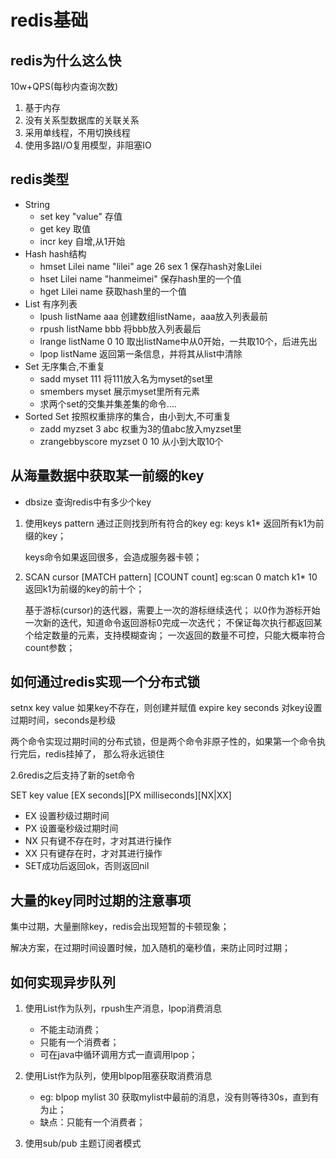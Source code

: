 # redis基础

## redis为什么这么快
10w+QPS(每秒内查询次数)
1. 基于内存
2. 没有关系型数据库的关联关系
3. 采用单线程，不用切换线程
4. 使用多路I/O复用模型，非阻塞IO

## redis类型
- String
    - set key "value" 存值
    - get key  取值
    - incr key 自增,从1开始
- Hash hash结构
    - hmset Lilei name "lilei" age 26 sex 1 保存hash对象Lilei
    - hset Lilei name "hanmeimei" 保存hash里的一个值
    - hget Lilei name 获取hash里的一个值
- List 有序列表
    - lpush listName aaa 创建数组listName，aaa放入列表最前
    - rpush listName bbb 将bbb放入列表最后
    - lrange listName 0 10 取出listName中从0开始，一共取10个，后进先出
    - lpop listName 返回第一条信息，并将其从list中清除
- Set 无序集合,不重复
    - sadd myset 111 将111放入名为myset的set里
    - smembers myset 展示myset里所有元素
    - 求两个set的交集并集差集的命令....
- Sorted Set 按照权重排序的集合，由小到大,不可重复
    - zadd myzset 3 abc 权重为3的值abc放入myzset里
    - zrangebbyscore myzset 0 10 从小到大取10个
        
## 从海量数据中获取某一前缀的key
- dbsize 查询redis中有多少个key

1. 使用keys pattern 通过正则找到所有符合的key
    eg: keys k1* 返回所有k1为前缀的key；
    
    keys命令如果返回很多，会造成服务器卡顿；

2. SCAN cursor [MATCH pattern] [COUNT count]
    eg:scan 0 match k1* 10 返回k1为前缀的key的前十个；
    
    基于游标(cursor)的迭代器，需要上一次的游标继续迭代；
    以0作为游标开始一次新的迭代，知道命令返回游标0完成一次迭代；
    不保证每次执行都返回某个给定数量的元素，支持模糊查询；
    一次返回的数量不可控，只能大概率符合count参数；
    
## 如何通过redis实现一个分布式锁

setnx key value 如果key不存在，则创建并赋值
expire key seconds 对key设置过期时间，seconds是秒级

两个命令实现过期时间的分布式锁，但是两个命令非原子性的，如果第一个命令执行完后，redis挂掉了，
那么将永远锁住

2.6redis之后支持了新的set命令

SET key value [EX seconds][PX milliseconds][NX|XX]
- EX 设置秒级过期时间
- PX 设置毫秒级过期时间
- NX 只有键不存在时，才对其进行操作
- XX 只有键存在时，才对其进行操作
- SET成功后返回ok，否则返回nil

## 大量的key同时过期的注意事项
集中过期，大量删除key，redis会出现短暂的卡顿现象；

解决方案，在过期时间设置时候，加入随机的毫秒值，来防止同时过期；

## 如何实现异步队列
1. 使用List作为队列，rpush生产消息，lpop消费消息
    - 不能主动消费；
    - 只能有一个消费者；
    - 可在java中循环调用方式一直调用lpop；

2. 使用List作为队列，使用blpop阻塞获取消费消息
    - eg: blpop mylist 30 获取mylist中最前的消息，没有则等待30s，直到有为止；
    - 缺点：只能有一个消费者；
    
3. 使用sub/pub 主题订阅者模式